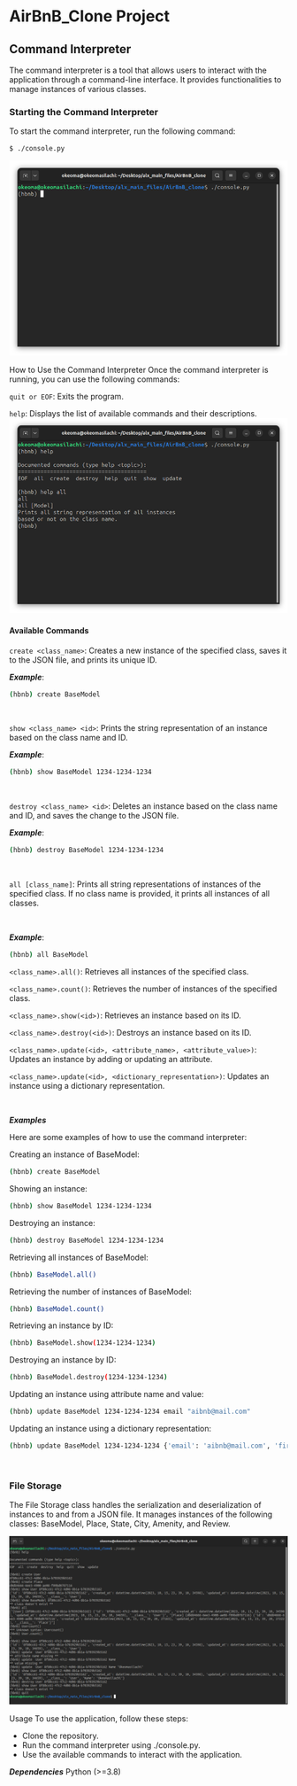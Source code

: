 # AirBnB_Clone Project
## Command Interpreter

The command interpreter is a tool that allows users to interact with the application through a command-line interface. It provides functionalities to manage instances of various classes.

### Starting the Command Interpreter

To start the command interpreter, run the following command:
```Bash
$ ./console.py
```
![start](imgs/img1.png)

How to Use the Command Interpreter
Once the command interpreter is running, you can use the following commands:

`quit or EOF`:
Exits the program. 

`help`: Displays the list of available commands and their descriptions.
![start](imgs/img2.png)

#### Available Commands
`create <class_name>`: Creates a new instance of the specified class, saves it to the JSON file, and prints its unique ID.

***Example***:
```Bash
(hbnb) create BaseModel
```

<br>

`show <class_name> <id>`: Prints the string representation of an instance based on the class name and ID.

***Example***:
```Bash
(hbnb) show BaseModel 1234-1234-1234
```

<br>

`destroy <class_name> <id>`: Deletes an instance based on the class name and ID, and saves the change to the JSON file.


***Example***: 
```Bash
(hbnb) destroy BaseModel 1234-1234-1234
```

<br>

`all [class_name]`: Prints all string representations of instances of the specified class. If no class name is provided, it prints all instances of all classes.


<br>

***Example***: 
```Bash
(hbnb) all BaseModel
```

`<class_name>.all()`: Retrieves all instances of the specified class.


`<class_name>.count()`: Retrieves the number of instances of the specified class.


`<class_name>.show(<id>)`: Retrieves an instance based on its ID.


`<class_name>.destroy(<id>)`: Destroys an instance based on its ID.


`<class_name>.update(<id>, <attribute_name>, <attribute_value>)`: Updates an instance by adding or updating an attribute.


`<class_name>.update(<id>, <dictionary_representation>)`: Updates an instance using a dictionary representation.

<br>

***Examples***


Here are some examples of how to use the command interpreter:

Creating an instance of BaseModel:

```Bash
(hbnb) create BaseModel
```

Showing an instance:

```Bash
(hbnb) show BaseModel 1234-1234-1234
```

Destroying an instance:

```Bash
(hbnb) destroy BaseModel 1234-1234-1234
```

Retrieving all instances of BaseModel:

```Bash
(hbnb) BaseModel.all()
```

Retrieving the number of instances of BaseModel:

```Bash
(hbnb) BaseModel.count()
```

Retrieving an instance by ID:

```Bash
(hbnb) BaseModel.show(1234-1234-1234)
```

Destroying an instance by ID:

```Bash
(hbnb) BaseModel.destroy(1234-1234-1234)
```

Updating an instance using attribute name and value:

```Bash
(hbnb) update BaseModel 1234-1234-1234 email "aibnb@mail.com"
```

Updating an instance using a dictionary representation:

```Bash
(hbnb) update BaseModel 1234-1234-1234 {'email': 'aibnb@mail.com', 'first_name': 'John'}
```
<br>

### File Storage

The File Storage class handles the serialization and deserialization of instances to and from a JSON file. It manages instances of the following classes: BaseModel, Place, State, City, Amenity, and Review.

![start](imgs/img3.png)

Usage
To use the application, follow these steps:

- Clone the repository.
- Run the command interpreter using ./console.py.
- Use the available commands to interact with the application.

***Dependencies***
Python (>=3.8)
